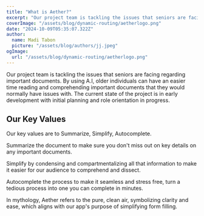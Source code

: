 ```yaml
---
title: "What is Aether?"
excerpt: "Our project team is tackling the issues that seniors are facing regarding important documents. By using ai, older individuals can have an easier time reading and comprehending important documents that they would normally have issues with."
coverImage: "/assets/blog/dynamic-routing/aetherlogo.png"
date: "2024-10-09T05:35:07.322Z"
author:
  name: Madi Tabon
  picture: "/assets/blog/authors/jj.jpeg"
ogImage:
  url: "/assets/blog/dynamic-routing/aetherlogo.png"
---
```


Our project team is tackling the issues that seniors are facing regarding important documents. By using A.I, older individuals can have an easier time reading and comprehending important documents that they would normally have issues with. The current state of the project is in early development with initial planning and role orientation in progress.

## Our Key Values

Our key values are to Summarize, Simplify, Autocomplete. 


Summarize the document to make sure you don't miss out on key details on any important documents.

Simplify by condensing and compartmentalizing all that information to make it easier for our audience to comprehend and dissect. 

Autocomplete the process to make it seamless and stress free, turn a tedious process into one you can complete in minutes.

In mythology, Aether refers to the pure, clean air, symbolizing clarity and ease, which aligns with our app's purpose of simplifying form filling.